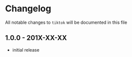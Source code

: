# Changelog

All notable changes to `tiktok` will be documented in this file

## 1.0.0 - 201X-XX-XX

- initial release
